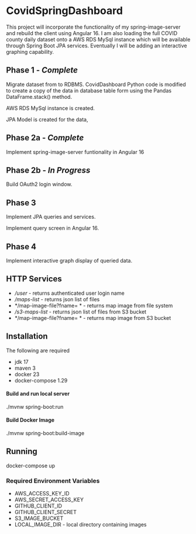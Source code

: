 # CovidSpringDashboard

This project will incorporate the functionality of my spring-image-server and rebuild the client using Angular 16. I am also loading the full COVID county daily dataset onto a AWS RDS MySql instance which will be available through Spring Boot JPA services. Eventually I will be adding an interactive graphing capability.

## Phase 1 - *Complete*

Migrate dataset from to RDBMS. CovidDashboard Python code is modified to create a copy of the data in database table form using the Pandas DataFrame.stack() method. 

AWS RDS MySql instance is created.

JPA Model is created for the data,

## Phase 2a - *Complete*

Implement spring-image-server funtionality in Angular 16

## Phase 2b - *In Progress*

Build OAuth2 login window.

## Phase 3

Implement JPA queries and services.

Implement query screen in Angular 16.

## Phase 4

Implement interactive graph display of queried data.

## HTTP Services
- */user* - returns authenticated user login name
- */maps-list* - returns json list of files
- */map-image-file?fname= * - returns map image from file system
- */s3-maps-list* - returns json list of files from S3 bucket
- */map-image-file?fname= * - returns map image from S3 bucket

## Installation

The following are required
- jdk 17
- maven 3
- docker 23
- docker-compose 1.29

#### Build and run local server
./mvnw spring-boot:run  

#### Build Docker Image
./mvnw spring-boot:build-image

## Running
docker-compose up

### Required Environment Variables

- AWS_ACCESS_KEY_ID
- AWS_SECRET_ACCESS_KEY
- GITHUB_CLIENT_ID
- GITHUB_CLIENT_SECRET
- S3_IMAGE_BUCKET
- LOCAL_IMAGE_DIR - local directory containing images
